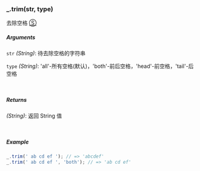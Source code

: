 ### _.trim(str, type)

去除空格 [&#x24C8;](https://github.com/MuYunyun/diana/blob/master/src/common/string/trim.ts "View in source")

##### Arguments

`str` *(String)*: 待去除空格的字符串

`type` *(String)*: 'all'-所有空格(默认)，'both'-前后空格，'head'-前空格，'tail'-后空格

&nbsp;&nbsp;

##### Returns

*(String)*: 返回 String 值

&nbsp;&nbsp;

##### Example

```js
_.trim(' ab cd ef '); // => 'abcdef'
_.trim(' ab cd ef ', 'both'); // => 'ab cd ef'
```
